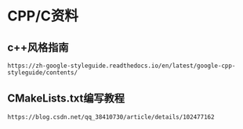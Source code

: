 # CPP/C资料
##  c++风格指南
    https://zh-google-styleguide.readthedocs.io/en/latest/google-cpp-styleguide/contents/

## CMakeLists.txt编写教程
    https://blog.csdn.net/qq_38410730/article/details/102477162
